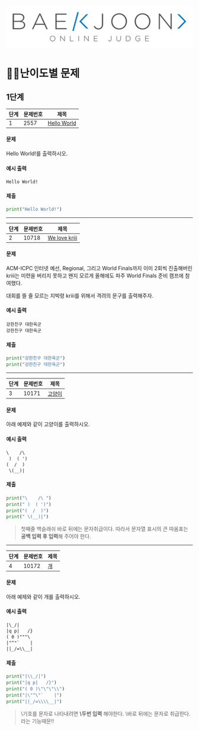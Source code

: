 # [![baekjoonlogo](baekjoon.assets/baekjoonlogo.png)](https://www.acmicpc.net/)

# 🧑‍💻난이도별 문제



## 1단계

| 단계 | 문제번호 | 제목                                                |
| ---- | -------- | --------------------------------------------------- |
| 1    | 2557     | [Hello World](https://www.acmicpc.net/problem/2557) |

#### 문제

Hello World!를 출력하시오.

#### 예시 출력

```output
Hello World!
```

#### 제출

```python
print("Hello World!")
```



---



| 단계 | 문제번호 | 제목                                                   |
| ---- | -------- | ------------------------------------------------------ |
| 2    | 10718    | [We love kriii](https://www.acmicpc.net/problem/10718) |

#### 문제

ACM-ICPC 인터넷 예선, Regional, 그리고 World Finals까지 이미 2회씩 진출해버린 kriii는 미련을 버리지 못하고 왠지 모르게 올해에도 파주 World Finals 준비 캠프에 참여했다.

대회를 뜰 줄 모르는 지박령 kriii를 위해서 격려의 문구를 출력해주자.

#### 예시 출력

```output
강한친구 대한육군
강한친구 대한육군
```

#### 제출

```python
print("강한친구 대한육군")
print("강한친구 대한육군")
```



---



| 단계 | 문제번호 | 제목                                            |
| ---- | -------- | ----------------------------------------------- |
| 3    | 10171    | [고양이](https://www.acmicpc.net/problem/10171) |

#### 문제

아래 예제와 같이 고양이를 출력하시오.

#### 예시 출력

```output
\    /\
 )  ( ')
(  /  )
 \(__)|
```

#### 제출

```python
print("\    /\ ")
print(" )  ( ')")
print("(  /  )")
print(" \(__)|")
```

> 첫째줄 백슬래쉬 바로 뒤에는 문자취급이다. 따라서 문자열 표시의 큰 따옴표는 **공백 입력 후 입력**해 주어야 한다.



---



| 단계 | 문제번호 | 제목                                        |
| ---- | -------- | ------------------------------------------- |
| 4    | 10172    | [개](https://www.acmicpc.net/problem/10172) |

#### 문제

아래 예제와 같이 개를 출력하시오.

#### 예시 출력

```output
|\_/|
|q p|   /}
( 0 )"""\
|"^"`    |
||_/=\\__|
```

#### 제출

```python
print("|\\_/|")
print("|q p|   /}")
print("( 0 )\"\"\"\\")
print("|\"^\"`    |")
print("||_/=\\\\__|")
```

> \기호를 문자로 나타내려면 **\두번 입력** 해야한다. \바로 뒤에는 문자로 취급한다. 라는 기능때문!!
